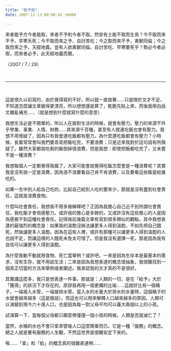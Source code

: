 ```yaml
---
title: "取予說"
date: 2007-12-13 00:00:42 +0800

---
```



來者能予方今者能取，來者不予則今者不取。然安有士能不取而生焉？今不取而來不予，早寒夭死；今不取而來之予，自討苦吃；今之取而來不予，禽獸同倫；今之取而來之予，天經地義。豈有人欲禽獸同倫、自討苦吃、早寒要死乎？勢必今者必取，而來者必予，此天經地義而爾。



（2007 / 7 / 29）



&nbsp;

<hr />

&nbsp;



這是很久以前寫的，由於覺得寫的不好，所以就一直放著......只是限於文才不足，不知道怎麼讓文章變得更漂亮，所以想想還是算了，乾脆先貼上來，而後面用白話文雜亂補充......（就是想到什麼就寫什麼的意思）



我想生活必是不簡單的，所以人在面對生活的時候，就會有壓力。壓力的來源不外乎學業、事業、人情、財務......其來源千百種，甚至有人就連吃飯也會有壓力。我想不用懷疑了，因為只有我會連吃飯都有壓力。為什麼連吃飯都會有壓力？小時候，長輩常常會叫我們要乖乖把飯吃完，不要浪費；只是近來我對於這句話有所猜疑了。雖然大家都說吃剩的飯倒掉很浪費，但是我想：即使把飯都吃完了，又未嘗不是一種浪費？



我想每個人一定都覺得我瘋了，大家可能會說覺得吃飯怎麼會是一種浪費呢？其實我並沒有說一定是浪費，因為浪不浪要看自己肯不肯浪費，以及要看這些飯是給誰吃的。



如果一生中別人給自己吃的，比起自己給別人吃的要來少，那就是沒有盡到社會責任，這就是浪費食物。



什麼叫社會責任，我想我不用多做解釋吧？正因為我擔心自己近不到所謂社會責任，我吃飯才會倍感壓力。或許我的擔心是多餘的，又或許沒有這些擔心的人是因為感覺不到這種社會責任。記得我前幾篇文章有寫到很多類似的觀點，其中我想表達的最強烈的概念是：如果我的溫飽沒辦法讓更多人得到溫飽，不如先把自己餓死，然後讓更多人溫飽。因為在這些人裡，或許有那種可以讓更多人得到溫飽的人也說不定，而讓這樣的人餓死未免太可惜了。但是我沒有選擇一死，那是因為我有自信可以讓更多人得到溫飽。



為什麼我動不動就用食物、死亡當舉例？或許吧，一來是因為生存本是最基本的需求，沒有生存，就不用談生活；二來是因為我想表達的概念很抽象，我很難找到一個真正切當的方法來舉例或者闡述。我承認我的文才真的不是很好。



其實講這麼多，我只是想表達一件事，那就是：人類的一切，是在「給予」大於「獲得」的狀況下才存在的。原諒我再用一個更爛的比喻......這就好比有一個桶子，一端接入水管，一端接排水管。當入水的水量大於排水的水量時，這個桶子的水就會越來越多（這是廢話）。而這也可以用來解釋人口越來越多的原因。人類可以演變到現今六十億人口，也是因為每一對父母平均可以養大兩個以上的小孩。



試演算一下，當每個父母都只願意帶僅僅一個小孩的時候，人類是否就滅亡了？



當然，水桶的水也不會只拿來譬喻人口這麼簡單而已。它是一種「服務」的概念。總之人就是要有服務的人生觀，不然這世界是很難安定下來的。



唉......「拿」和「給」的概念真的很難表達啊......


